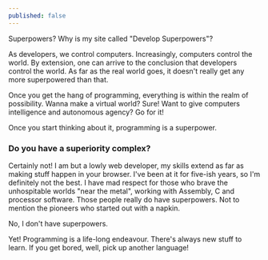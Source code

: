 ```yaml
---
published: false
---
```


Superpowers? Why is my site called "Develop Superpowers"?

As developers, we control computers. Increasingly, computers control the world. By extension, one can arrive to the conclusion that developers control the world. As far as the real world goes, it doesn't really get any more superpowered than that.

Once you get the hang of programming, everything is within the realm of possibility. Wanna make a virtual world? Sure! Want to give computers intelligence and autonomous agency? Go for it!

Once you start thinking about it, programming is a superpower.

### Do you have a superiority complex?

Certainly not! I am but a lowly web developer, my skills extend as far as making stuff happen in your browser. I've been at it for five-ish years, so I'm definitely not the best. I have mad respect for those who brave the unhospitable worlds "near the metal", working with Assembly, C and processor software. Those people really do have superpowers. Not to mention the pioneers who started out with a napkin.

No, I don't have superpowers.

Yet! Programming is a life-long endeavour. There's always new stuff to learn. If you get bored, well, pick up another language!
